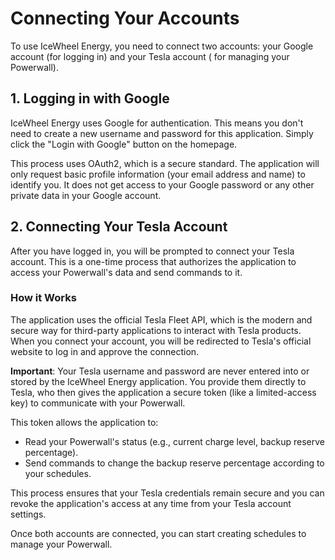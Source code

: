 # Connecting Your Accounts

To use IceWheel Energy, you need to connect two accounts: your Google account (for logging in) and your Tesla account (
for managing your Powerwall).

## 1. Logging in with Google

IceWheel Energy uses Google for authentication. This means you don't need to create a new username and password for this
application. Simply click the "Login with Google" button on the homepage.

This process uses OAuth2, which is a secure standard. The application will only request basic profile information (your
email address and name) to identify you. It does not get access to your Google password or any other private data in
your Google account.

## 2. Connecting Your Tesla Account

After you have logged in, you will be prompted to connect your Tesla account. This is a one-time process that authorizes
the application to access your Powerwall's data and send commands to it.

### How it Works

The application uses the official Tesla Fleet API, which is the modern and secure way for third-party applications to
interact with Tesla products. When you connect your account, you will be redirected to Tesla's official website to log
in and approve the connection.

**Important**: Your Tesla username and password are never entered into or stored by the IceWheel Energy application. You
provide them directly to Tesla, who then gives the application a secure token (like a limited-access key) to communicate
with your Powerwall.

This token allows the application to:

* Read your Powerwall's status (e.g., current charge level, backup reserve percentage).
* Send commands to change the backup reserve percentage according to your schedules.

This process ensures that your Tesla credentials remain secure and you can revoke the application's access at any time
from your Tesla account settings.

Once both accounts are connected, you can start creating schedules to manage your Powerwall.
